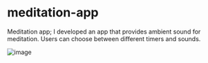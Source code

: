 # meditation-app
Meditation app;
I developed an app that provides ambient sound for meditation.
Users can choose between different timers and sounds.

![image](https://user-images.githubusercontent.com/84620334/224711297-8249ef7a-a736-4345-ad78-365f27d45524.png)

